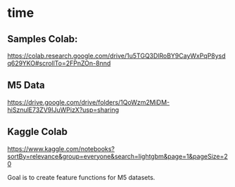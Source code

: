 # time




## Samples Colab:
   https://colab.research.google.com/drive/1u5TGQ3DlRoBY9CayWxPqP8ysdq629YKO#scrollTo=2FPnZOn-8nnd


## M5 Data
   https://drive.google.com/drive/folders/1QoWzm2MiDM-hiSznulE73ZV9IJuWPizX?usp=sharing



## Kaggle Colab
https://www.kaggle.com/notebooks?sortBy=relevance&group=everyone&search=lightgbm&page=1&pageSize=20



Goal is to create feature functions for M5 datasets.




